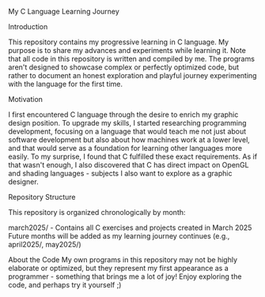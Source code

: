 
My C Language Learning Journey

Introduction

This repository contains my progressive learning in C language. My purpose is to share my advances and experiments while learning it. Note that all code in this repository is written and compiled by me. The programs aren't designed to showcase complex or perfectly optimized code, but rather to document an honest exploration and playful journey experimenting with the language for the first time.

Motivation

I first encountered C language through the desire to enrich my graphic design position. To upgrade my skills, I started researching programming development, focusing on a language that would teach me not just about software development but also about how machines work at a lower level, and that would serve as a foundation for learning other languages more easily.
To my surprise, I found that C fulfilled these exact requirements. As if that wasn't enough, I also discovered that C has direct impact on OpenGL and shading languages - subjects I also want to explore as a graphic designer.

Repository Structure

This repository is organized chronologically by month:

march2025/ - Contains all C exercises and projects created in March 2025
Future months will be added as my learning journey continues (e.g., april2025/, may2025/)


About the Code
My own programs in this repository may not be highly elaborate or optimized, but they represent my first appearance as a programmer - something that brings me a lot of joy!
Enjoy exploring the code, and perhaps try it yourself ;)


